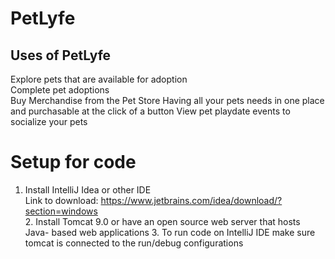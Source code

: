 # PetLyfe
## Uses of PetLyfe
Explore pets that are available for adoption                                                                 
Complete pet adoptions                                                                                             
                                                                                                                  Buy Merchandise from the Pet Store
                                                                                                               Having all your pets needs in one place and purchasable at the click of a button
                                                                                                                 View pet playdate events to socialize your pets

# Setup for code
1. Install IntelliJ Idea or other IDE                                                                                                                  
Link to download: https://www.jetbrains.com/idea/download/?section=windows        
                                                                                                                  2. Install Tomcat 9.0 or have an open source web server that hosts Java- based web applications 
                                                                                                                  3. To run code on IntelliJ IDE make sure tomcat is connected to the run/debug configurations 
